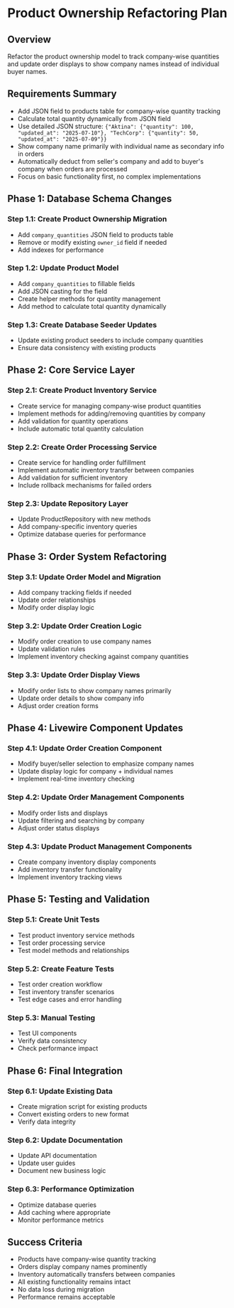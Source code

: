 # Product Ownership Refactoring Plan

## Overview
Refactor the product ownership model to track company-wise quantities and update order displays to show company names instead of individual buyer names.

## Requirements Summary
- Add JSON field to products table for company-wise quantity tracking
- Calculate total quantity dynamically from JSON field
- Use detailed JSON structure: `{"Aktina": {"quantity": 100, "updated_at": "2025-07-10"}, "TechCorp": {"quantity": 50, "updated_at": "2025-07-09"}}`
- Show company name primarily with individual name as secondary info in orders
- Automatically deduct from seller's company and add to buyer's company when orders are processed
- Focus on basic functionality first, no complex implementations

## Phase 1: Database Schema Changes
### Step 1.1: Create Product Ownership Migration
- Add `company_quantities` JSON field to products table
- Remove or modify existing `owner_id` field if needed
- Add indexes for performance

### Step 1.2: Update Product Model
- Add `company_quantities` to fillable fields
- Add JSON casting for the field
- Create helper methods for quantity management
- Add method to calculate total quantity dynamically

### Step 1.3: Create Database Seeder Updates
- Update existing product seeders to include company quantities
- Ensure data consistency with existing products

## Phase 2: Core Service Layer
### Step 2.1: Create Product Inventory Service
- Create service for managing company-wise product quantities
- Implement methods for adding/removing quantities by company
- Add validation for quantity operations
- Include automatic total quantity calculation

### Step 2.2: Create Order Processing Service
- Create service for handling order fulfillment
- Implement automatic inventory transfer between companies
- Add validation for sufficient inventory
- Include rollback mechanisms for failed orders

### Step 2.3: Update Repository Layer
- Update ProductRepository with new methods
- Add company-specific inventory queries
- Optimize database queries for performance

## Phase 3: Order System Refactoring
### Step 3.1: Update Order Model and Migration
- Add company tracking fields if needed
- Update order relationships
- Modify order display logic

### Step 3.2: Update Order Creation Logic
- Modify order creation to use company names
- Update validation rules
- Implement inventory checking against company quantities

### Step 3.3: Update Order Display Views
- Modify order lists to show company names primarily
- Update order details to show company info
- Adjust order creation forms

## Phase 4: Livewire Component Updates
### Step 4.1: Update Order Creation Component
- Modify buyer/seller selection to emphasize company names
- Update display logic for company + individual names
- Implement real-time inventory checking

### Step 4.2: Update Order Management Components
- Modify order lists and displays
- Update filtering and searching by company
- Adjust order status displays

### Step 4.3: Update Product Management Components
- Create company inventory display components
- Add inventory transfer functionality
- Implement inventory tracking views

## Phase 5: Testing and Validation
### Step 5.1: Create Unit Tests
- Test product inventory service methods
- Test order processing service
- Test model methods and relationships

### Step 5.2: Create Feature Tests
- Test order creation workflow
- Test inventory transfer scenarios
- Test edge cases and error handling

### Step 5.3: Manual Testing
- Test UI components
- Verify data consistency
- Check performance impact

## Phase 6: Final Integration
### Step 6.1: Update Existing Data
- Create migration script for existing products
- Convert existing orders to new format
- Verify data integrity

### Step 6.2: Update Documentation
- Update API documentation
- Update user guides
- Document new business logic

### Step 6.3: Performance Optimization
- Optimize database queries
- Add caching where appropriate
- Monitor performance metrics

## Success Criteria
- Products have company-wise quantity tracking
- Orders display company names prominently
- Inventory automatically transfers between companies
- All existing functionality remains intact
- No data loss during migration
- Performance remains acceptable
